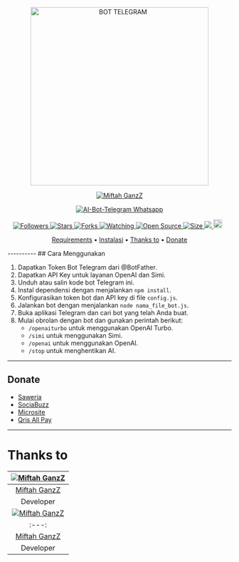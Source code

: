 <p align="center">
<img src="https://raw.githubusercontent.com/miftahganzz/AI-Bot-Telegram/qris.jpg" alt="BOT TELEGRAM" width="400"/>

 <p align="center">
    <a href="https://miftahganzz.github.io">
        <img
            src="https://readme-typing-svg.herokuapp.com?size=15&width=280&lines=Created+Bot+Miftah+GanzZ"
            alt="Miftah GanzZ"
        />
    </a>
</p>

  
</p>
<p align="center">
<a href="#">
<img title="AI-Bot-Telegram Whatsapp" src="https://img.shields.io/badge/AI-Bot-Telegram-green?colorA=%23ff0000&colorB=%23017e40&style=for-the-badge">
</a>
  </p>

<p align="center">

<a href="https://github.com/miftahganzz/followers">
<img title="Followers" src="https://img.shields.io/github/followers/miftahganzz?color=red&style=flat-square">
</a>

<a href="https://github.com/miftahganzz/AI-Bot-Telegram/stargazers/">
<img title="Stars" src="https://img.shields.io/github/stars/miftahganzz/AI-Bot-Telegram?color=blue&style=flat-square">
</a
>
<a href="https://github.com/miftahganzz/AI-Bot-Telegram/network/members">
<img title="Forks" src="https://img.shields.io/github/forks/miftahganzz/AI-Bot-Telegram?color=red&style=flat-square">
</a>

<a href="https://github.com/miftahganzz/AI-Bot-Telegram/watchers">
<img title="Watching" src="https://img.shields.io/github/watchers/miftahganzz/AI-Bot-Telegram?label=Watchers&color=blue&style=flat-square">
</a>

<a href="https://github.com/miftahganzz/AI-Bot-Telegram">
<img title="Open Source" src="https://badges.frapsoft.com/os/v2/open-source.svg?v=103">
</a>

<a href="https://github.com/miftahganzz/AI-Bot-Telegram/">
<img title="Size" src="https://img.shields.io/github/repo-size/miftahganzz/AI-Bot-Telegram?style=flat-square&color=green">
</a>
<a href="https://hits.seeyoufarm.com">
<img src="https://hits.seeyoufarm.com/api/count/incr/badge.svg?url=https%3A%2F%2Fgithub.com%2Fmiftahganzz%2FAI-Bot-Telegram&count_bg=%2379C83D&title_bg=%23555555&icon=probot.svg&icon_color=%2300FF6D&title=hits&edge_flat=false"/>
</a>

<a href="https://github.com/miftahganzz/AI-Bot-Telegram/graphs/commit-activity">
<img height="20" src="https://img.shields.io/badge/Maintained%3F-yes-green.svg"></a>&nbsp;&nbsp;
</p>

<p align="center">
  <a href="https://github.com/miftahganzz/AI-Bot-Telegram#requirements">Requirements</a> •
  <a href="https://github.com/miftahganzz/AI-Bot-Telegram#instalasi">Instalasi</a> •
  <a href="https://github.com/miftahganzz/AI-Bot-Telegram#thanks-to">Thanks to</a> •
  <a href="https://github.com/miftahganzz/AI-Bot-Telegram#donate">Donate</a>
</p>
</div>
----------
## Cara Menggunakan

1. Dapatkan Token Bot Telegram dari @BotFather.
2. Dapatkan API Key untuk layanan OpenAI dan Simi.
3. Unduh atau salin kode bot Telegram ini.
4. Instal dependensi dengan menjalankan `npm install`.
5. Konfigurasikan token bot dan API key di file `config.js`.
6. Jalankan bot dengan menjalankan `node nama_file_bot.js`.
7. Buka aplikasi Telegram dan cari bot yang telah Anda buat.
8. Mulai obrolan dengan bot dan gunakan perintah berikut:
   - `/openaiturbo` untuk menggunakan OpenAI Turbo.
   - `/simi` untuk menggunakan Simi.
   - `/openai` untuk menggunakan OpenAI.
   - `/stop` untuk menghentikan AI.

----------
## Donate
- [Saweria](https://saweria.co/miftahganz)
- [SociaBuzz](https://sociabuzz.com/miftahganz/tribe)
- [Microsite](https://s.id/miftahbotz)
- [Qris All Pay](https://telegra.ph/file/be286c967baac1546bd95.jpg)
----------
# Thanks to

| [![Miftah GanzZ](https://github.com/miftahganzz.png?size=100)](https://github.com/miftahganzz) |
| :---: |
| [Miftah GanzZ](https://github.com/miftahganzz) |
| Developer |
| [![Miftah GanzZ](https://github.com/miftahganzz.png?size=100)](https://github.com/miftahganzz) |
| :---: |
| [Miftah GanzZ](https://github.com/miftahganzz) |
| Developer |
